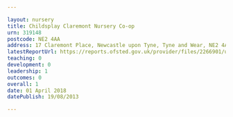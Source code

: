 ```yaml
---

layout: nursery
title: Childsplay Claremont Nursery Co-op
urn: 319148
postcode: NE2 4AA
address: 17 Claremont Place, Newcastle upon Tyne, Tyne and Wear, NE2 4AA
latestReportUrl: https://reports.ofsted.gov.uk/provider/files/2266901/urn/319148.pdf
teaching: 0
development: 0
leadership: 1
outcomes: 0
overall: 1
date: 01 April 2018 
datePublish: 19/08/2013

---
```

